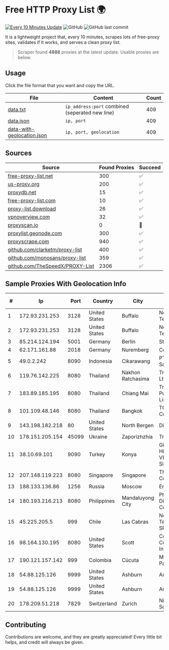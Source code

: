 
# Free HTTP Proxy List 🌍

[![Every 10 Minutes Update](https://github.com/mertguvencli/http-proxy-list/actions/workflows/main.yml/badge.svg?branch=main)](https://github.com/mertguvencli/http-proxy-list/actions/workflows/main.yml)
![GitHub](https://img.shields.io/github/license/mertguvencli/http-proxy-list)
![GitHub last commit](https://img.shields.io/github/last-commit/mertguvencli/http-proxy-list)

It is a lightweight project that, every 10 minutes, scrapes lots of free-proxy sites, validates if it works, and serves a clean proxy list.


> Scraper found **4888** proxies at the latest update. Usable proxies are below.

## Usage

Click the file format that you want and copy the URL.


|File|Content|Count|
|----|-------|-----|
|[data.txt](https://raw.githubusercontent.com/mertguvencli/http-proxy-list/main/proxy-list/data.txt)|`ip_address:port` combined (seperated new line)|409|
|[data.json](https://raw.githubusercontent.com/mertguvencli/http-proxy-list/main/proxy-list/data.json)|`ip, port`|409|
|[data-with-geolocation.json](https://raw.githubusercontent.com/mertguvencli/http-proxy-list/main/proxy-list/data-with-geolocation.json)|`ip, port, geolocation`|409|

## Sources

|Source|Found Proxies|Succeed|
|------|-------------|-------|
|[free-proxy-list.net](https://free-proxy-list.net)|300|✅|
|[us-proxy.org](https://www.us-proxy.org)|200|✅|
|[proxydb.net](http://proxydb.net)|15|✅|
|[free-proxy-list.com](https://free-proxy-list.com/?page=&port=&type%5B%5D=http&type%5B%5D=https&up_time=0&search=Search)|10|✅|
|[proxy-list.download](https://www.proxy-list.download/HTTP)|26|✅|
|[vpnoverview.com](https://vpnoverview.com/privacy/anonymous-browsing/free-proxy-servers)|32|✅|
|[proxyscan.io](https://www.proxyscan.io)|0|🚫|
|[proxylist.geonode.com](https://proxylist.geonode.com/api/proxy-list?limit=300&page=1&sort_by=lastChecked&sort_type=desc&protocols=http,https)|300|✅|
|[proxyscrape.com](https://api.proxyscrape.com/v2/?request=displayproxies&protocol=http&timeout=10000&country=all&ssl=all&anonymity=all)|940|✅|
|[github.com/clarketm/proxy-list](https://raw.githubusercontent.com/clarketm/proxy-list/master/proxy-list-raw.txt)|400|✅|
|[github.com/monosans/proxy-list](https://raw.githubusercontent.com/monosans/proxy-list/main/proxies/http.txt)|359|✅|
|[github.com/TheSpeedX/PROXY-List](https://raw.githubusercontent.com/TheSpeedX/PROXY-List/master/http.txt)|2306|✅|


## Sample Proxies With Geolocation Info

|#|Ip|Port|Country|City|Internet Service Provider|
|-|--|----|-------|----|-------------------------|
|1|172.93.231.253|3128|United States|Buffalo|Nexeon Technologies, Inc.|
|2|172.93.231.253|3128|United States|Buffalo|Nexeon Technologies, Inc.|
|3|85.214.124.194|5001|Germany|Berlin|Strato AG|
|4|62.171.161.88|2018|Germany|Nuremberg|Contabo GmbH|
|5|49.0.2.242|8090|Indonesia|Cikarawang|PT Usaha Adi Sanggoro|
|6|119.76.142.225|8080|Thailand|Nakhon Ratchasima|True Internet Co., Ltd.|
|7|183.89.185.195|8080|Thailand|Chiang Mai|Triple T Broadband Public Company Limited|
|8|101.109.48.146|8080|Thailand|Bangkok|TOT Public Company Limited|
|9|143.198.182.218|80|United States|North Bergen|DigitalOcean, LLC|
|10|178.151.205.154|45099|Ukraine|Zaporizhzhia|Triolan|
|11|38.10.69.101|9090|Turkey|Konya|Gibirnet Iletisim Hizmetleri Sanayi VE Ticaret Limited Sirketi|
|12|207.148.119.223|8080|Singapore|Singapore|The Constant Company|
|13|188.133.136.86|1256|Russia|Moscow|Enforta-MSK|
|14|180.193.216.213|8080|Philippines|Mandaluyong City|Philippine Long Distance Telephone Co.|
|15|45.225.205.5|999|Chile|Las Cabras|Netdelsur Telecomunicaciones SPA|
|16|98.164.130.195|8080|United States|Scott|Cox Communications Inc.|
|17|190.121.157.142|999|Colombia|Cúcuta|Media Commerce Partners S.A|
|18|54.88.125.126|9999|United States|Ashburn|Amazon.com, Inc.|
|19|54.88.125.126|9999|United States|Ashburn|Amazon.com, Inc.|
|20|178.209.51.218|7829|Switzerland|Zurich|Nine Internet Solutions AG|



## Contributing

Contributions are welcome, and they are greatly appreciated! Every
little bit helps, and credit will always be given.

